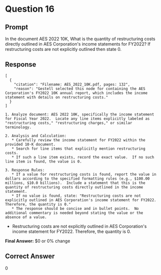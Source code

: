 # Question 16

## Prompt

In the document AES 2022 10K, What is the quantity of restructuring costs directly outlined in AES Corporation's income statements for FY2022? If restructuring costs are not explicitly outlined then state 0.

## Response

```results
[
  {
    "citation": "Filename: AES_2022_10K.pdf, pages: 132",
    "reason": "Gestell selected this node for containing the AES Corporation's FY2022 10K annual report, which includes the income statement with details on restructuring costs."
  }
]
```

```cot
1. Analyze document: AES 2022 10K, specifically the income statement for Fiscal Year 2022.  Locate any line items explicitly labeled as "restructuring costs," "restructuring charges," or similar terminology.

2. Analysis and Calculation:
   * Carefully review the income statement for FY2022 within the provided 10-K document.
   * Search for line items that explicitly mention restructuring costs.
   * If such a line item exists, record the exact value.  If no such line item is found, the value is 0.

3. Response Rules:
   * If a value for restructuring costs is found, report the value in dollars according to the specified formatting rules (e.g., $100.00 millions, $10.0 billions).  Include a statement that this is the quantity of restructuring costs directly outlined in the income statement.
   * If no value is found, state: "Restructuring costs are not explicitly outlined in AES Corporation's income statement for FY2022. Therefore, the quantity is 0."
   * The response should be concise and in bullet points.  No additional commentary is needed beyond stating the value or the absence of a value.

```

- Restructuring costs are not explicitly outlined in AES Corporation's income statement for FY2022. Therefore, the quantity is 0.

**Final Answer:** $0 or 0% change

## Correct Answer

0
